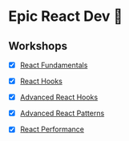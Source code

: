 # Epic React Dev 🚀

## Workshops

- [X] [React Fundamentals](./react-fundamentals/README.md)
- [X] [React Hooks](./react-hooks/README.md)
- [X] [Advanced React Hooks](./advanced-react-hooks/README.md)
- [X] [Advanced React Patterns](./advanced-react-patterns/README.md)
- [X] [React Performance](./react-performance/README.md)



